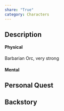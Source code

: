 ```yaml
---
share: "True"
category: Characters
---
```

## Description

#### Physical
Barbarian Orc, very strong
#### Mental

## Personal Quest

## Backstory
